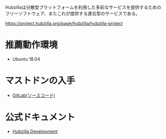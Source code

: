 <!-- TITLE: Hubzillaの基本情報 -->
<!-- SUBTITLE: Hubzillaの基本的な情報です -->


Hubzillaは分散型プラットフォームを利用した多彩なサービスを提供するためのフリーソフトウェア、またこれが提供する連合型のサービスである。

https://project.hubzilla.org/page/hubzilla/hubzilla-project

# 推薦動作環境

* Ubuntu 18.04

# マストドンの入手
* [GitLab(ソースコード)](https://framagit.org/hubzilla/core/)

# 公式ドキュメント
* [Hubzilla Development](https://project.hubzilla.org/page/hubzilla/hubzilla-project)
